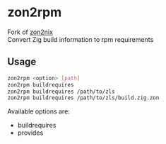 # zon2rpm

Fork of [zon2nix](https://github.com/nix-community/zon2nix)    
Convert Zig build information to rpm requirements

## Usage

```bash
zon2rpm <option> [path]
zon2rpm buildrequires
zon2rpm buildrequires /path/to/zls
zon2rpm buildrequires /path/to/zls/build.zig.zon
```

Available options are:
- buildrequires
- provides
